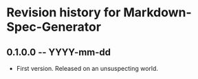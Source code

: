 # Revision history for Markdown-Spec-Generator

## 0.1.0.0 -- YYYY-mm-dd

* First version. Released on an unsuspecting world.
